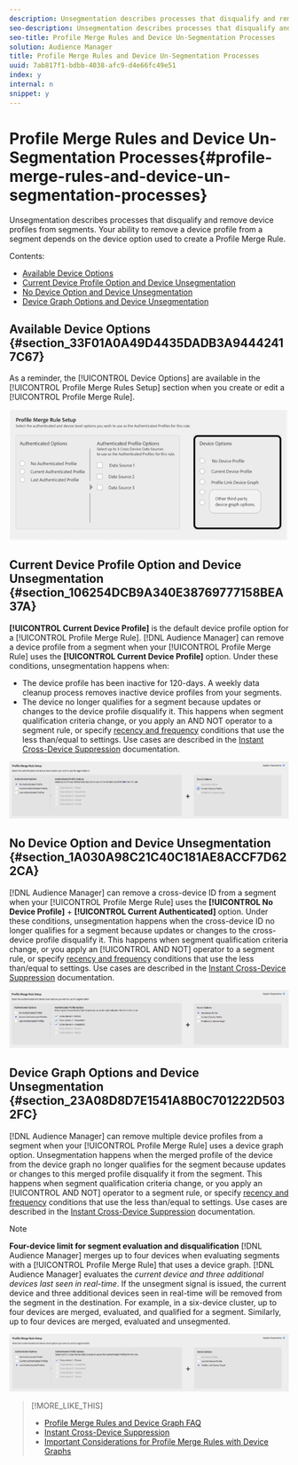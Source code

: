 ```yaml
---
description: Unsegmentation describes processes that disqualify and remove device profiles from segments. Your ability to remove a device profile from a segment depends on the device option used to create a Profile Merge Rule.
seo-description: Unsegmentation describes processes that disqualify and remove device profiles from segments. Your ability to remove a device profile from a segment depends on the device option used to create a Profile Merge Rule.
seo-title: Profile Merge Rules and Device Un-Segmentation Processes
solution: Audience Manager
title: Profile Merge Rules and Device Un-Segmentation Processes
uuid: 7ab817f1-bdbb-4038-afc9-d4e66fc49e51
index: y
internal: n
snippet: y
---
```


# Profile Merge Rules and Device Un-Segmentation Processes{#profile-merge-rules-and-device-un-segmentation-processes}

Unsegmentation describes processes that disqualify and remove device profiles from segments. Your ability to remove a device profile from a segment depends on the device option used to create a Profile Merge Rule.

Contents:

<ul class="simplelist"> 
 <li> <a href="../../c-features/profile-merge-rules/merge-rule-unsegment.md#section_33F01A0A49D4435DADB3A94442417C67" format="dita" scope="local"> Available Device Options </a> </li> 
 <li> <a href="../../c-features/profile-merge-rules/merge-rule-unsegment.md#section_106254DCB9A340E38769777158BEA37A" format="dita" scope="local"> Current Device Profile Option and Device Unsegmentation </a> </li> 
 <li><a href="../../c-features/profile-merge-rules/merge-rule-unsegment.md#section_1A030A98C21C40C181AE8ACCF7D622CA" format="dita" scope="local"> No Device Option and Device Unsegmentation</a> </li> 
 <li> <a href="../../c-features/profile-merge-rules/merge-rule-unsegment.md#section_23A08D8D7E1541A8B0C701222D5032FC" format="dita" scope="local"> Device Graph Options and Device Unsegmentation </a> </li> 
</ul>

## Available Device Options {#section_33F01A0A49D4435DADB3A94442417C67}

As a reminder, the [!UICONTROL Device Options] are available in the [!UICONTROL Profile Merge Rules Setup] section when you create or edit a [!UICONTROL Profile Merge Rule].

![](assets/merge-rules-options.png)

## Current Device Profile Option and Device Unsegmentation {#section_106254DCB9A340E38769777158BEA37A}

**[!UICONTROL Current Device Profile]** is the default device profile option for a [!UICONTROL Profile Merge Rule]. [!DNL Audience Manager] can remove a device profile from a segment when your [!UICONTROL Profile Merge Rule] uses the **[!UICONTROL Current Device Profile]** option. Under these conditions, unsegmentation happens when:

* The device profile has been inactive for 120-days. A weekly data cleanup process removes inactive device profiles from your segments. 
* The device no longer qualifies for a segment because updates or changes to the device profile disqualify it. This happens when segment qualification criteria change, or you apply an AND NOT operator to a segment rule, or specify [recency and frequency](../../c-features/c-segments/recency-and-frequency.md#concept_957D9E1977774D28A98ACEE6035E7B37) conditions that use the less than/equal to settings. Use cases are described in the [Instant Cross-Device Suppression](../../c-features/profile-merge-rules/instant-cross-device-suppression.md#concept_898F67FED4BC40A3A56549C7EB4EE4C3) documentation.

![](assets/single_device_use_case.png)

<!-- 

<p> <span class="keyword"> Audience Manager</span> can remove a device profile from a segment when your <span class="wintitle"> Profile Merge Rule</span> uses the <span class="uicontrol"> Current Device Profile</span> option. Under these conditions, unsegmentation happens when: </p> 
<p> 
 <ul id="ul_596501272A224228BD330DD56E01D973"> 
  <li id="li_E4FA1A5C722748CD82AE3A49FCBE86F6">The device profile has been inactive for 120-days. A weekly data cleanup process removes inactive device profiles from your segments. </li> 
  <li id="li_DB0CCD28425048D5B35309B8C2C384F9">The device no longer qualifies for a segment because updates or changes to the device profile disqualify it. This happens when segment qualification criteria change, or you apply an AND NOT operator to a segment rule, or specify <a href="../../c-features/c-segments/recency-and-frequency.md#concept_957D9E1977774D28A98ACEE6035E7B37" format="dita" scope="local"> recency and frequency</a> conditions that use the less than/equal to settings. </li> 
 </ul> </p> 
<p style="text-align: center;"> <img href="assets/unsegment3.png" id="image_B55E5A5EB1964AA08C817211006294E1" /> </p>

 -->

## No Device Option and Device Unsegmentation {#section_1A030A98C21C40C181AE8ACCF7D622CA}

[!DNL Audience Manager] can remove a cross-device ID from a segment when your [!UICONTROL Profile Merge Rule] uses the **[!UICONTROL No Device Profile]** + **[!UICONTROL Current Authenticated]** option. Under these conditions, unsegmentation happens when the cross-device ID no longer qualifies for a segment because updates or changes to the cross-device profile disqualify it. This happens when segment qualification criteria change, or you apply an [!UICONTROL AND NOT] operator to a segment rule, or specify [recency and frequency](../../c-features/c-segments/recency-and-frequency.md#concept_957D9E1977774D28A98ACEE6035E7B37) conditions that use the less than/equal to settings. Use cases are described in the [Instant Cross-Device Suppression](../../c-features/profile-merge-rules/instant-cross-device-suppression.md#concept_898F67FED4BC40A3A56549C7EB4EE4C3) documentation.

![](assets/no_device_use_case.png)

## Device Graph Options and Device Unsegmentation {#section_23A08D8D7E1541A8B0C701222D5032FC}

[!DNL Audience Manager] can remove multiple device profiles from a segment when your [!UICONTROL Profile Merge Rule] uses a device graph option. Unsegmentation happens when the merged profile of the device from the device graph no longer qualifies for the segment because updates or changes to this merged profile disqualify it from the segment. This happens when segment qualification criteria change, or you apply an [!UICONTROL AND NOT] operator to a segment rule, or specify [recency and frequency](../../c-features/c-segments/recency-and-frequency.md#concept_957D9E1977774D28A98ACEE6035E7B37) conditions that use the less than/equal to settings. Use cases are described in the [Instant Cross-Device Suppression](../../c-features/profile-merge-rules/instant-cross-device-suppression.md#concept_898F67FED4BC40A3A56549C7EB4EE4C3) documentation.

>[!NOTE]
>
>**Four-device limit for segment evaluation and disqualification** [!DNL Audience Manager] merges up to four devices when evaluating segments with a [!UICONTROL Profile Merge Rule] that uses a device graph. [!DNL Audience Manager] evaluates the *current device and three additional devices last seen in real-time*. If the unsegment signal is issued, the current device and three additional devices seen in real-time will be removed from the segment in the destination. For example, in a six-device cluster, up to four devices are merged, evaluated, and qualified for a segment. Similarly, up to four devices are merged, evaluated and unsegmented.

![](assets/cross_device_workflow.png)

<!-- 

<p>Currently, <span class="keyword"> Audience Manager</span> <i>cannot </i> remove a device profile from a segment when your <span class="wintitle"> Profile Merge Rule</span> uses a device graph option. This applies to rules created with these <span class="wintitle"> Device Options</span> settings: </p> 
<p> 
 <ul id="ul_0923834C984F464E9AB12FF5A8773214"> 
  <li id="li_731F67B7A07342988B13D7F91ECA5A9E">Profile Link Device Graph. </li> 
  <li id="li_D1EFC6F124124E64A0732DD060F788BE">The <span class="keyword"> Adobe</span> device graph. </li> 
  <li id="li_CFD4189D4488432D92732532D23B30C7">Other third-party device graph options available that are available to you. </li> 
 </ul> </p> 
<p> Unlike the previous case above, using the AND NOT operator or less than/equal to settings won't remove all of the devices from a segment profile. However, you can unsegment device profiles if you create simple segment rules and apply unsegment logic in the destination that receives your data. The following sections walks you through different unsegmentation use cases. </p>

 -->

<a id="section_CEDCFD2DA4FD437BBC7A4CB4975ED5C0"></a>

<!-- 

<p>This workaround shows you how to unsegment with Boolean <span class="wintitle"> AND NOT</span> logic when your <span class="wintitle"> Profile Merge Rule</span> uses a device graph option. This procedure uses separate, simple segments mapped to the same destination. In this case, you apply AND NOT logic on the destination rather than creating rules in Segment Builder. To set up unsegment rules for this use case: </p> 
<p> 
 <ol id="ol_677F0F9E6CB640079D9021DE66819916"> 
  <li id="li_95F898FDFB2D4F5395201FEA2E60A3AF">Create separate, single-trait segments as shown in the following example. <p style="text-align: center;"><img href="assets/unsegment1.png" id="image_9574D599F449482F8475D9AD2B725DE1" /> </p> </li> 
  <li id="li_3A9F6D8B3CBB4F65B9A06EEC3B265158">Map the segments to the same destination. In this case, we're sending these to <span class="keyword"> Media Optimizer</span>. </li> 
  <li id="li_092BB5887D0D4EE4B09F4B1C6703D454">Set AND NOT logic on the destination (<span class="keyword"> Media Optimizer</span>) rather than in <span class="keyword"> Audience Manager</span>. <p style="text-align: center;"><img href="assets/unsegment2.png" id="image_1E707693ABED41129F11F9FBA334DA58" /> </p> </li> 
 </ol> </p> 
<p> If you're not using <span class="keyword"> Media Optimizer</span>, apply AND NOT logic on whatever destination receives these segments. </p>

 -->

<a id="section_4B059A60E21E47529D4986813B67841B"></a>

<!-- 

<p>This workaround shows you how to unsegment with the < = (less than/equal to) recency and frequency settings when your <span class="wintitle"> Profile Merge Rule</span> uses a device graph option. To set up unsegment rules for this use case: </p> 
<p> 
 <ol id="ol_DCBEE004B9FE40A881E4EC17FAEA50C2"> 
  <li id="li_DB8C1B6D5C5546E68769902A4F367966">Create a segment that contains a single trait and apply a > = (greater than/equal to) recency and frequency rule to the trait. <p style="text-align: center;"><img href="assets/unsegment4.png" id="image_38069E00B8E8435AAD6E4420CC788D1E" /> </p> </li> 
  <li id="li_0DC50960D83B4B27A40F0BC76B944E0B">Map the segment to a destination. In this case, we're sending the segment to <span class="keyword"> Media Optimizer</span>. </li> 
  <li id="li_FC23194A9FE54296914393F8067A6672">Set NOT logic on the destination (<span class="keyword"> Media Optimizer</span>) rather than in <span class="keyword"> Audience Manager</span>. Use NOT logic to exclude all devices that qualify for this segment from your campaign. <p style="text-align: center;"><img href="assets/unsegment5.png" id="image_BE4408DCB12041A191F208CB1807B9E6" /> </p> </li> 
 </ol> </p> 
<p> If you're not using <span class="keyword"> Media Optimizer</span>, apply NOT logic on whatever destination receives these segments. </p>

 -->

>[!MORE_LIKE_THIS]
>
>* [Profile Merge Rules and Device Graph FAQ](faq-profile-merge.md#concept_C8E29A974E194B62B0BAC1CCDD0DF4FF)
>* [Instant Cross-Device Suppression](instant-cross-device-suppression.md#concept_898F67FED4BC40A3A56549C7EB4EE4C3)
>* [Important Considerations for Profile Merge Rules with Device Graphs](considerations-pmr-device-graph.md#concept_2D689EEB5C6D402F90364E3CE23939D3)
